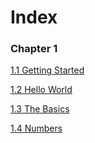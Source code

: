 # Index

### Chapter 1

[1.1 Getting Started](./getting-started.md)

[1.2 Hello World](./hello-world.md)

[1.3 The Basics](the-basics.md)

[1.4 Numbers](numbers.md)
